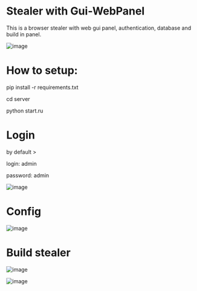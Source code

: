 # Stealer with Gui-WebPanel

This is a browser stealer with web gui panel, authentication, database and build in panel.

![image](https://user-images.githubusercontent.com/101527966/174895329-12b45188-9931-44ce-b142-1d692636ba50.png)

# How to setup:
pip install -r requirements.txt

cd server

python start.ru

# Login
by default >

  login: admin
  
  password: admin
  
![image](https://user-images.githubusercontent.com/101527966/174895245-7c18731c-b10d-4340-bda0-390bbf4baeb0.png)

# Config
![image](https://user-images.githubusercontent.com/101527966/174895939-564db7cc-cb90-436c-a8ca-5df0c8e7b005.png)

# Build stealer
![image](https://user-images.githubusercontent.com/101527966/174895155-0c0b570e-a655-4492-8811-04b87e5730b4.png)

![image](https://user-images.githubusercontent.com/101527966/174898453-5c372ecd-4d84-43ce-9067-61536accc944.png)
